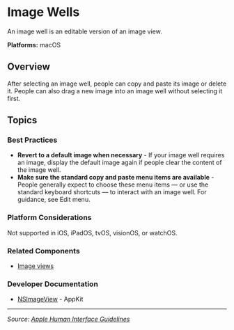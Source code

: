 # Image Wells

An image well is an editable version of an image view.

**Platforms:** macOS

## Overview

After selecting an image well, people can copy and paste its image or delete it. People can also drag a new image into an image well without selecting it first.

## Topics

### Best Practices

- **Revert to a default image when necessary** - If your image well requires an image, display the default image again if people clear the content of the image well.
- **Make sure the standard copy and paste menu items are available** - People generally expect to choose these menu items — or use the standard keyboard shortcuts — to interact with an image well. For guidance, see Edit menu.

### Platform Considerations

Not supported in iOS, iPadOS, tvOS, visionOS, or watchOS.

### Related Components

- [Image views](https://developer.apple.com/design/human-interface-guidelines/image-views)

### Developer Documentation

- [NSImageView](https://developer.apple.com/documentation/appkit/nsimageview) - AppKit

---

*Source: [Apple Human Interface Guidelines](https://developer.apple.com/design/human-interface-guidelines/image-wells)*